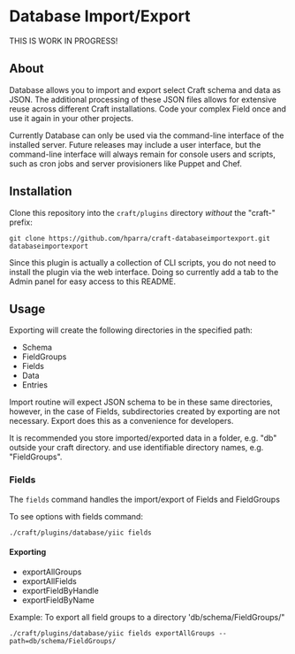 # Database Import/Export

THIS IS WORK IN PROGRESS!

## About

Database allows you to import and export select Craft schema and data as JSON. The additional processing of these JSON files allows for extensive reuse across different Craft installations. Code your complex Field once and use it again in your other projects.

Currently Database can only be used via the command-line interface of the installed server. Future releases may include a user interface, but the command-line interface will always remain for console users and scripts, such as cron jobs and server provisioners like Puppet and Chef.

## Installation

Clone this repository into the `craft/plugins` directory _without_ the "craft-" prefix:

`git clone https://github.com/hparra/craft-databaseimportexport.git databaseimportexport`

Since this plugin is actually a collection of CLI scripts, you do not need to install the plugin via the web interface. Doing so currently add a tab to the Admin panel for easy access to this README.

## Usage

Exporting will create the following directories in the specified path:

* Schema
* FieldGroups
* Fields
* Data
* Entries

Import routine will expect JSON schema to be in these same directories, however, in the case of Fields, subdirectories created by exporting are not necessary. Export does this as a convenience for developers.

It is recommended you store imported/exported data in a folder, e.g. "db" outside your craft directory. and use identifiable directory names, e.g. "FieldGroups".

### Fields

The `fields` command handles the import/export of Fields and FieldGroups

To see options with fields command:

`./craft/plugins/database/yiic fields`

#### Exporting

* exportAllGroups
* exportAllFields
* exportFieldByHandle
* exportFieldByName

Example: To export all field groups to a directory 'db/schema/FieldGroups/"

`./craft/plugins/database/yiic fields exportAllGroups --path=db/schema/FieldGroups/`

